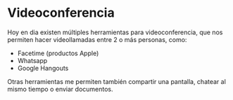 # Videoconferencia

Hoy en dia existen múltiples herramientas para videoconferencia, que nos permiten hacer videollamadas entre 2 o más personas, como:

- Facetime (productos Apple)
- Whatsapp
- Google Hangouts

Otras herramientas me permiten también compartir una pantalla, chatear al mismo tiempo o enviar documentos.